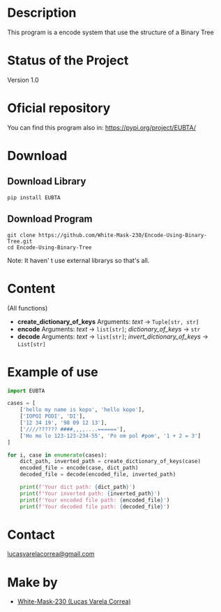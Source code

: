 # Description
This program is a encode system that use the structure of a Binary Tree

# Status of the Project
Version 1.0

# Oficial repository
You can find this program also in:
https://pypi.org/project/EUBTA/

# Download
## Download Library
```
pip install EUBTA
```

## Download Program
```
git clone https://github.com/White-Mask-230/Encode-Using-Binary-Tree.git
cd Encode-Using-Binary-Tree
```

Note: It haven' t use external librarys so that's all.

# Content
(All functions)
* **create_dictionary_of_keys** Arguments: _text_ -> `Tuple[str, str]`
* **encode** Arguments: _text_ -> `list[str]`; _dictionary_of_keys_ -> `str`
* **decode** Arguments: _text_ -> `list[str]`; _invert_dictionary_of_keys_ -> `List[str]`

# Example of use
``` python
import EUBTA

cases = [
    ['hello my name is kopo', 'hello kopo'],
    ['IOPOI PODI', 'DI'],
    ['12 34 19', '98 09 12 13'],
    ['////?????? ####,,,,....======'],
    ['Ho mo lo 123-123-234-55', 'Po om pol #pom', '1 + 2 = 3']
]

for i, case in enumerate(cases):
    dict_path, inverted_path = create_dictionary_of_keys(case)
    encoded_file = encode(case, dict_path)
    decoded_file = decode(encoded_file, inverted_path)

    print(f'Your dict path: {dict_path}')
    print(f'Your inverted path: {inverted_path}')
    print(f'Your encoded file path: {encoded_file}')
    print(f'Your decoded file path: {decoded_file}')
```

# Contact
lucasvarelacorrea@gmail.com

# Make by
* [White-Mask-230 (Lucas Varela Correa)](https://github.com/White-Mask-230)
